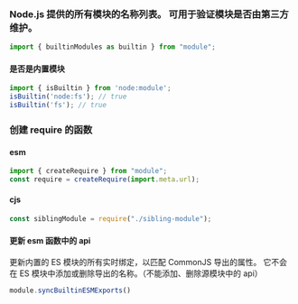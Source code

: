 ### Node.js 提供的所有模块的名称列表。 可用于验证模块是否由第三方维护。
```js
import { builtinModules as builtin } from "module";
```

#### 是否是内置模块
```js
import { isBuiltin } from 'node:module';
isBuiltin('node:fs'); // true
isBuiltin('fs'); // true
```

### 创建 require 的函数
#### esm
```js
import { createRequire } from "module";
const require = createRequire(import.meta.url);
```
#### cjs
```js
const siblingModule = require("./sibling-module");
```

#### 更新 esm 函数中的 api
更新内置的 ES 模块的所有实时绑定，以匹配 CommonJS 导出的属性。 它不会在 ES 模块中添加或删除导出的名称。（不能添加、删除源模块中的 api）
```js
module.syncBuiltinESMExports()
```
